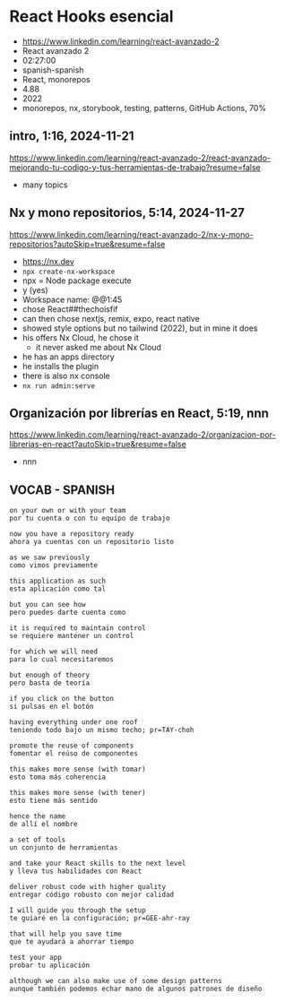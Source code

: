 # React Hooks esencial

- https://www.linkedin.com/learning/react-avanzado-2
- React avanzado 2
- 02:27:00
- spanish-spanish
- React, monorepos
- 4.88
- 2022
- monorepos, nx, storybook, testing, patterns, GitHub Actions, 70%

## intro, 1:16, 2024-11-21

https://www.linkedin.com/learning/react-avanzado-2/react-avanzado-mejorando-tu-codigo-y-tus-herramientas-de-trabajo?resume=false

- many topics

## Nx y mono repositorios, 5:14, 2024-11-27

https://www.linkedin.com/learning/react-avanzado-2/nx-y-mono-repositorios?autoSkip=true&resume=false

- https://nx.dev
- `npx create-nx-workspace`
- npx = Node package execute
- y (yes)
- Workspace name: @@1:45
- chose React##thechoisfif
- can then chose nextjs, remix, expo, react native
- showed style options but no tailwind (2022), but in mine it does
- his offers Nx Cloud, he chose it
  - it never asked me about Nx Cloud
- he has an apps directory
- he installs the plugin
- there is also nx console
- `nx run admin:serve`

##  Organización por librerías en React, 5:19, nnn

https://www.linkedin.com/learning/react-avanzado-2/organizacion-por-librerias-en-react?autoSkip=true&resume=false

- nnn

## VOCAB - SPANISH

```
on your own or with your team
por tu cuenta o con tu equipo de trabajo

now you have a repository ready
ahora ya cuentas con un repositorio listo

as we saw previously
como vimos previamente

this application as such
esta aplicación como tal

but you can see how
pero puedes darte cuenta como

it is required to maintain control
se requiere mantener un control

for which we will need
para lo cual necesitaremos

but enough of theory
pero basta de teoría

if you click on the button
si pulsas en el botón

having everything under one roof
teniendo todo bajo un mismo techo; pr=TAY-choh

promote the reuse of components
fomentar el reúso de componentes

this makes more sense (with tomar)
esto toma más coherencia

this makes more sense (with tener)
esto tiene más sentido

hence the name
de allí el nombre

a set of tools
un conjunto de herramientas

and take your React skills to the next level
y lleva tus habilidades con React

deliver robust code with higher quality
entregar código robusto con mejor calidad

I will guide you through the setup
te guiaré en la configuración; pr=GEE-ahr-ray

that will help you save time
que te ayudará a ahorrar tiempo

test your app
probar tu aplicación

although we can also make use of some design patterns
aunque también podemos echar mano de algunos patrones de diseño
```
